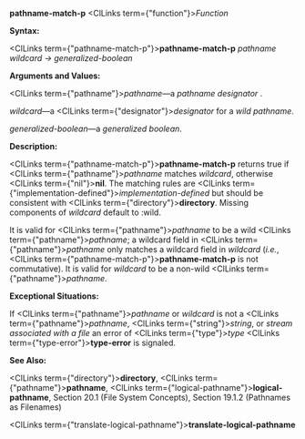 **pathname-match-p** <ClLinks  term={"function"}><i>Function</i></ClLinks> 



**Syntax:** 



<ClLinks  term={"pathname-match-p"}><b>pathname-match-p</b></ClLinks> *pathname wildcard → generalized-boolean* 



**Arguments and Values:** 



<ClLinks  term={"pathname"}><i>pathname</i></ClLinks>—a *pathname designator* . 



*wildcard*—a <ClLinks  term={"designator"}><i>designator</i></ClLinks> for a *wild pathname*. 



*generalized-boolean*—a *generalized boolean*. 



**Description:** 



<ClLinks  term={"pathname-match-p"}><b>pathname-match-p</b></ClLinks> returns true if <ClLinks  term={"pathname"}><i>pathname</i></ClLinks> matches *wildcard*, otherwise <ClLinks  term={"nil"}><b>nil</b></ClLinks>. The matching rules are <ClLinks  term={"implementation-defined"}><i>implementation-defined</i></ClLinks> but should be consistent with <ClLinks  term={"directory"}><b>directory</b></ClLinks>. Missing components of *wildcard* default to :wild. 



It is valid for <ClLinks  term={"pathname"}><i>pathname</i></ClLinks> to be a wild <ClLinks  term={"pathname"}><i>pathname</i></ClLinks>; a wildcard field in <ClLinks  term={"pathname"}><i>pathname</i></ClLinks> only matches a wildcard field in *wildcard* (*i.e.*, <ClLinks  term={"pathname-match-p"}><b>pathname-match-p</b></ClLinks> is not commutative). It is valid for *wildcard* to be a non-wild <ClLinks  term={"pathname"}><i>pathname</i></ClLinks>. 



**Exceptional Situations:** 



If <ClLinks  term={"pathname"}><i>pathname</i></ClLinks> or *wildcard* is not a <ClLinks  term={"pathname"}><i>pathname</i></ClLinks>, <ClLinks  term={"string"}><i>string</i></ClLinks>, or *stream associated with a file* an error of <ClLinks  term={"type"}><i>type</i></ClLinks> <ClLinks  term={"type-error"}><b>type-error</b></ClLinks> is signaled. 



**See Also:** 



<ClLinks  term={"directory"}><b>directory</b></ClLinks>, <ClLinks  term={"pathname"}><b>pathname</b></ClLinks>, <ClLinks  term={"logical-pathname"}><b>logical-pathname</b></ClLinks>, Section 20.1 (File System Concepts), Section 19.1.2 (Pathnames as Filenames) 







 



 



<ClLinks  term={"translate-logical-pathname"}><b>translate-logical-pathname</b></ClLinks> 



